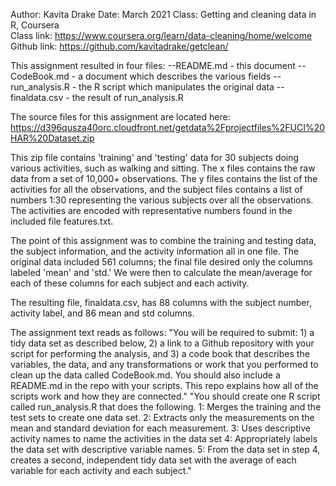 Author: Kavita Drake
Date: March 2021
Class: Getting and cleaning data in R, Coursera\
Class link: https://www.coursera.org/learn/data-cleaning/home/welcome
Github link: https://github.com/kavitadrake/getclean/

This assignment resulted in four files:
--README.md - this document
--CodeBook.md - a document which describes the various fields
--run_analysis.R - the R script which manipulates the original data
--finaldata.csv - the result of run_analysis.R

The source files for this assignment are located here:
https://d396qusza40orc.cloudfront.net/getdata%2Fprojectfiles%2FUCI%20HAR%20Dataset.zip  

This zip file contains 'training' and 'testing' data for 30 subjects doing various
activities, such as walking and sitting. The x files contains the raw data from a set
of 10,000+ observations. The y files contains the list of the activities for all the 
observations, and the subject files contains a list of numbers 1:30 representing the
various subjects over all the observations. The activities are encoded with representative
numbers found in the included file features.txt.

The point of this assignment was to combine the training and testing data, the subject
information, and the activity information all in one file. The original data included
561 columns; the final file desired only the columns labeled 'mean' and 'std.' We were
then to calculate the mean/average for each of these columns for each subject and each
activity. 

The resulting file, finaldata.csv, has 88 columns with the subject number, activity
label, and 86 mean and std columns. 

The assignment text reads as follows:
"You will be required to submit: 1) a tidy data set as described below, 2) a link to a Github repository with your script for performing the analysis, and 3) a code book that describes the variables, the data, and any transformations or work that you performed to clean up the data called CodeBook.md. You should also include a README.md in the repo with your scripts. This repo explains how all of the scripts work and how they are connected."
"You should create one R script called run_analysis.R that does the following. 
1: Merges the training and the test sets to create one data set.
2: Extracts only the measurements on the mean and standard deviation for each measurement. 
3: Uses descriptive activity names to name the activities in the data set
4: Appropriately labels the data set with descriptive variable names. 
5: From the data set in step 4, creates a second, independent tidy data set with the average of each variable for each activity and each subject."
